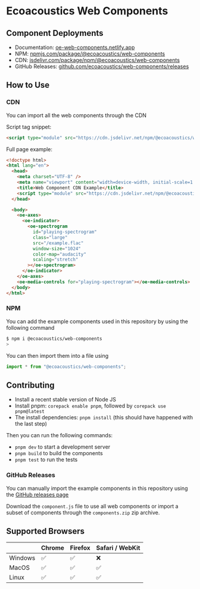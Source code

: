 # Ecoacoustics Web Components

## Component Deployments

- Documentation: [oe-web-components.netlify.app](https://oe-web-components.netlify.app)
- NPM: [npmjs.com/package/@ecoacoustics/web-components](https://www.npmjs.com/package/@ecoacoustics/web-components)
- CDN: [jsdelivr.com/package/npm/@ecoacoustics/web-components](https://www.jsdelivr.com/package/npm/@ecoacoustics/web-components)
- GitHub Releases: [github.com/ecoacoustics/web-components/releases](https://github.com/ecoacoustics/web-components/releases)

## How to Use

### CDN

You can import all the web components through the CDN

Script tag snippet:

```html
<script type="module" src="https://cdn.jsdelivr.net/npm/@ecoacoustics/web-components/dist/components.js"></script>
```

Full page example:

```html
<!doctype html>
<html lang="en">
  <head>
    <meta charset="UTF-8" />
    <meta name="viewport" content="width=device-width, initial-scale=1.0" />
    <title>Web Component CDN Example</title>
    <script type="module" src="https://cdn.jsdelivr.net/npm/@ecoacoustics/web-components/dist/components.js"></script>
  </head>

  <body>
    <oe-axes>
      <oe-indicator>
        <oe-spectrogram
          id="playing-spectrogram"
          class="large"
          src="/example.flac"
          window-size="1024"
          color-map="audacity"
          scaling="stretch"
        ></oe-spectrogram>
      </oe-indicator>
    </oe-axes>
    <oe-media-controls for="playing-spectrogram"></oe-media-controls>
  </body>
</html>
```

### NPM

You can add the example components used in this repository by using the following command

```sh
$ npm i @ecoacoustics/web-components
>
```

You can then import them into a file using

```js
import * from "@ecoacoustics/web-components";
```

## Contributing

- Install a recent stable version of Node JS
- Install pnpm: `corepack enable pnpm`, followed by `corepack use pnpm@latest`
- The install dependencies: `pnpm install` (this should have happened with the last step)

Then you can run the following commands:

- `pnpm dev` to start a development server
- `pnpm build` to build the components
- `pnpm test` to run the tests

### GitHub Releases

You can manually import the example components in this repository using the [GitHub releases page](https://github.com/ecoacoustics/web-components/releases)

Download the `component.js` file to use all web components or import a subset of components through the `components.zip` zip archive.

## Supported Browsers

|         | Chrome | Firefox | Safari / WebKit |
| ------- | ------ | ------- | --------------- |
| Windows | ✅     | ✅      | ❌              |
| MacOS   | ✅     | ✅      | ✅              |
| Linux   | ✅     | ✅      | ✅              |
